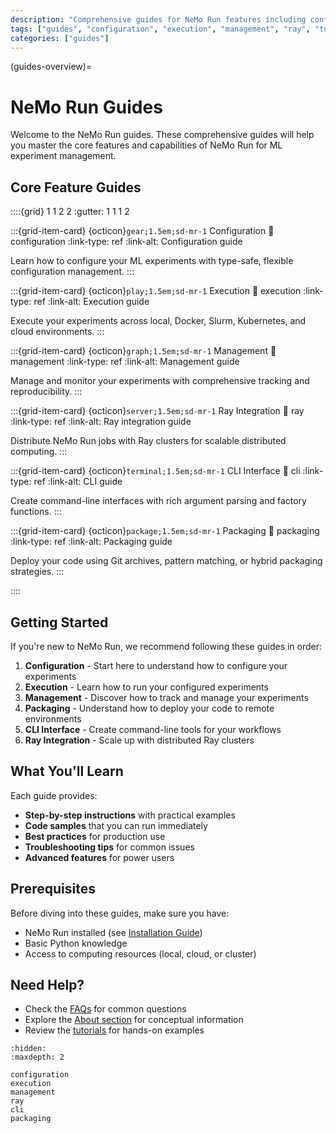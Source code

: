```yaml
---
description: "Comprehensive guides for NeMo Run features including configuration, execution, management, and Ray integration."
tags: ["guides", "configuration", "execution", "management", "ray", "tutorials"]
categories: ["guides"]
---
```


(guides-overview)=

# NeMo Run Guides

Welcome to the NeMo Run guides. These comprehensive guides will help you master the core features and capabilities of NeMo Run for ML experiment management.

## Core Feature Guides

::::{grid} 1 1 2 2
:gutter: 1 1 1 2

:::{grid-item-card} {octicon}`gear;1.5em;sd-mr-1` Configuration
:link: configuration
:link-type: ref
:link-alt: Configuration guide

Learn how to configure your ML experiments with type-safe, flexible configuration management.
:::

:::{grid-item-card} {octicon}`play;1.5em;sd-mr-1` Execution
:link: execution
:link-type: ref
:link-alt: Execution guide

Execute your experiments across local, Docker, Slurm, Kubernetes, and cloud environments.
:::

:::{grid-item-card} {octicon}`graph;1.5em;sd-mr-1` Management
:link: management
:link-type: ref
:link-alt: Management guide

Manage and monitor your experiments with comprehensive tracking and reproducibility.
:::

:::{grid-item-card} {octicon}`server;1.5em;sd-mr-1` Ray Integration
:link: ray
:link-type: ref
:link-alt: Ray integration guide

Distribute NeMo Run jobs with Ray clusters for scalable distributed computing.
:::

:::{grid-item-card} {octicon}`terminal;1.5em;sd-mr-1` CLI Interface
:link: cli
:link-type: ref
:link-alt: CLI guide

Create command-line interfaces with rich argument parsing and factory functions.
:::

:::{grid-item-card} {octicon}`package;1.5em;sd-mr-1` Packaging
:link: packaging
:link-type: ref
:link-alt: Packaging guide

Deploy your code using Git archives, pattern matching, or hybrid packaging strategies.
:::

::::

## Getting Started

If you're new to NeMo Run, we recommend following these guides in order:

1. **Configuration** - Start here to understand how to configure your experiments
2. **Execution** - Learn how to run your configured experiments
3. **Management** - Discover how to track and manage your experiments
4. **Packaging** - Understand how to deploy your code to remote environments
5. **CLI Interface** - Create command-line tools for your workflows
6. **Ray Integration** - Scale up with distributed Ray clusters

## What You'll Learn

Each guide provides:

- **Step-by-step instructions** with practical examples
- **Code samples** that you can run immediately
- **Best practices** for production use
- **Troubleshooting tips** for common issues
- **Advanced features** for power users

## Prerequisites

Before diving into these guides, make sure you have:

- NeMo Run installed (see [Installation Guide](../get-started/install))
- Basic Python knowledge
- Access to computing resources (local, cloud, or cluster)

## Need Help?

- Check the [FAQs](../faqs) for common questions
- Explore the [About section](../about) for conceptual information
- Review the [tutorials](../get-started/tutorials) for hands-on examples

```{toctree}
:hidden:
:maxdepth: 2

configuration
execution
management
ray
cli
packaging
```
